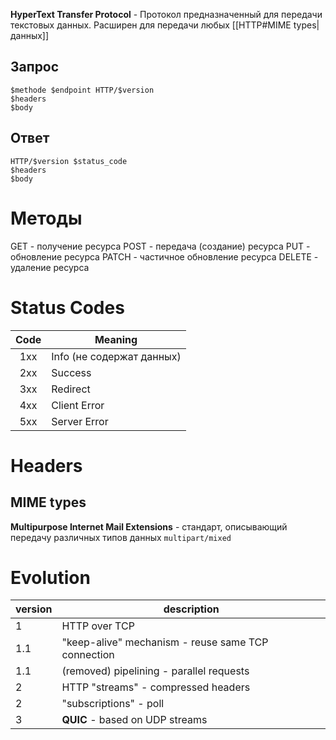 **HyperText Transfer Protocol** - Протокол предназначенный для передачи текстовых данных. Расширен для передачи любых [[HTTP#MIME types|данных]]

## Запрос
```shell
$methode $endpoint HTTP/$version
$headers
$body
```
## Ответ
```shell
HTTP/$version $status_code
$headers
$body
```

# Методы
GET - получение ресурса
POST - передача (создание) ресурса
PUT - обновление ресурса
PATCH - частичное обновление ресурса
DELETE - удаление ресурса

# Status Codes
| Code | Meaning                   |
|:----:| ------------------------- |
| 1xx  | Info (не содержат данных) |
| 2xx  | Success                   |
| 3xx  | Redirect                  |
| 4xx  | Client Error              |
| 5xx  | Server Error              |

# Headers

## MIME types
**Multipurpose Internet Mail Extensions** - стандарт, описывающий передачу различных типов данных `multipart/mixed`

# Evolution
| version | description                                        |
| ------- | -------------------------------------------------- |
| 1       | HTTP over TCP                                      |
| 1.1     | "keep-alive" mechanism - reuse same TCP connection |
| 1.1     | (removed) pipelining - parallel requests           |
| 2       | HTTP "streams" - compressed headers                |
| 2       | "subscriptions" - poll                             |
| 3       | **QUIC** - based on UDP streams                    |
